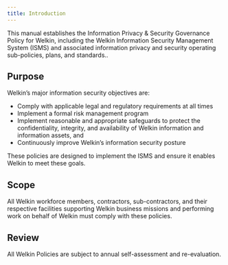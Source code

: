```yaml
---
title: Introduction
---
```


This manual establishes the Information Privacy & Security Governance Policy for Welkin, including the Welkin Information Security Management System (ISMS) and associated information privacy and security operating sub-policies, plans, and standards..

## Purpose

Welkin’s major information security objectives are:

* Comply with applicable legal and regulatory requirements at all times
* Implement a formal risk management program
* Implement reasonable and appropriate safeguards to protect the confidentiality, integrity, and availability of Welkin information and information assets, and
* Continuously improve Welkin’s information security posture

These policies are designed to implement the ISMS and ensure it enables Welkin to meet these goals.

## Scope

All Welkin workforce members, contractors, sub-contractors, and their respective facilities supporting Welkin business missions and performing work on behalf of Welkin must comply with these policies.

## Review

All Welkin Policies are subject to annual self-assessment and re-evaluation.
